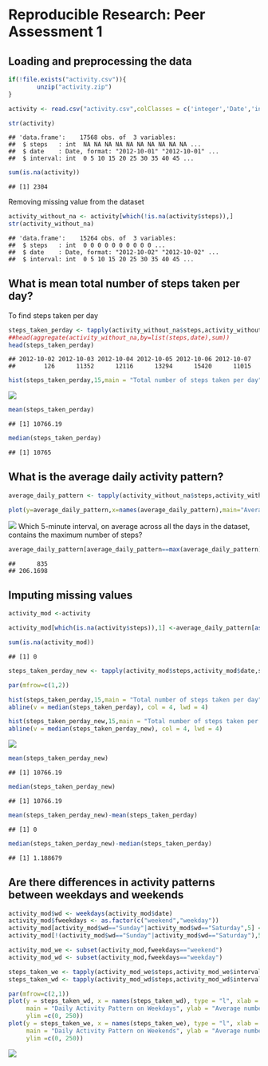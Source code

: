 # Reproducible Research: Peer Assessment 1


## Loading and preprocessing the data



```r
if(!file.exists("activity.csv")){
        unzip("activity.zip")
}

activity <- read.csv("activity.csv",colClasses = c('integer','Date','integer'))

str(activity)
```

```
## 'data.frame':	17568 obs. of  3 variables:
##  $ steps   : int  NA NA NA NA NA NA NA NA NA NA ...
##  $ date    : Date, format: "2012-10-01" "2012-10-01" ...
##  $ interval: int  0 5 10 15 20 25 30 35 40 45 ...
```

```r
sum(is.na(activity))
```

```
## [1] 2304
```


Removing missing value from the dataset


```r
activity_without_na <- activity[which(!is.na(activity$steps)),]
str(activity_without_na)
```

```
## 'data.frame':	15264 obs. of  3 variables:
##  $ steps   : int  0 0 0 0 0 0 0 0 0 0 ...
##  $ date    : Date, format: "2012-10-02" "2012-10-02" ...
##  $ interval: int  0 5 10 15 20 25 30 35 40 45 ...
```




## What is mean total number of steps taken per day?

To find steps taken per day


```r
steps_taken_perday <- tapply(activity_without_na$steps,activity_without_na$date,sum)
##head(aggregate(activity_without_na,by=list(steps,date),sum))
head(steps_taken_perday)
```

```
## 2012-10-02 2012-10-03 2012-10-04 2012-10-05 2012-10-06 2012-10-07 
##        126      11352      12116      13294      15420      11015
```

```r
hist(steps_taken_perday,15,main = "Total number of steps taken per day",xlab="")
```

![](PA1_template_files/figure-html/unnamed-chunk-3-1.png) 

```r
mean(steps_taken_perday)
```

```
## [1] 10766.19
```

```r
median(steps_taken_perday)
```

```
## [1] 10765
```




## What is the average daily activity pattern?



```r
average_daily_pattern <- tapply(activity_without_na$steps,activity_without_na$interval,mean)

plot(y=average_daily_pattern,x=names(average_daily_pattern),main="Average daily pattern",type='l',ylab="Average number of steps",xlab = "intervals")
```

![](PA1_template_files/figure-html/unnamed-chunk-4-1.png) 
Which 5-minute interval, on average across all the days in the dataset, contains the maximum number of steps?


```r
average_daily_pattern[average_daily_pattern==max(average_daily_pattern)]
```

```
##      835 
## 206.1698
```


## Imputing missing values



```r
activity_mod <-activity

activity_mod[which(is.na(activity$steps)),1] <-average_daily_pattern[as.character(activity[which(is.na(activity$steps)),3])]

sum(is.na(activity_mod))
```

```
## [1] 0
```

```r
steps_taken_perday_new <- tapply(activity_mod$steps,activity_mod$date,sum)

par(mfrow=c(1,2))

hist(steps_taken_perday,15,main = "Total number of steps taken per day",xlab="",ylim=c(0,25))
abline(v = median(steps_taken_perday), col = 4, lwd = 4)

hist(steps_taken_perday_new,15,main = "Total number of steps taken per day (After replacing NAs",xlab="",ylim=c(0,25))
abline(v = median(steps_taken_perday_new), col = 4, lwd = 4)
```

![](PA1_template_files/figure-html/unnamed-chunk-6-1.png) 

```r
mean(steps_taken_perday_new)
```

```
## [1] 10766.19
```

```r
median(steps_taken_perday_new)
```

```
## [1] 10766.19
```

```r
mean(steps_taken_perday_new)-mean(steps_taken_perday)
```

```
## [1] 0
```

```r
median(steps_taken_perday_new)-median(steps_taken_perday)
```

```
## [1] 1.188679
```
## Are there differences in activity patterns between weekdays and weekends



```r
activity_mod$wd <- weekdays(activity_mod$date)
activity_mod$fweekdays <- as.factor(c("weekend","weekday"))
activity_mod[activity_mod$wd=="Sunday"|activity_mod$wd=="Saturday",5] <-factor("weekend")
activity_mod[!(activity_mod$wd=="Sunday"|activity_mod$wd=="Saturday"),5] <-factor("weekday")

activity_mod_we <- subset(activity_mod,fweekdays=="weekend")
activity_mod_wd <- subset(activity_mod,fweekdays=="weekday")

steps_taken_we <- tapply(activity_mod_we$steps,activity_mod_we$interval,mean)
steps_taken_wd <- tapply(activity_mod_wd$steps,activity_mod_wd$interval,mean)

par(mfrow=c(2,1))
plot(y = steps_taken_wd, x = names(steps_taken_wd), type = "l", xlab = "5-Minute Interval", 
     main = "Daily Activity Pattern on Weekdays", ylab = "Average number of steps", 
     ylim =c(0, 250))
plot(y = steps_taken_we, x = names(steps_taken_we), type = "l", xlab = "5-Minute Interval", 
     main = "Daily Activity Pattern on Weekends", ylab = "Average number of steps", 
     ylim =c(0, 250))
```

![](PA1_template_files/figure-html/unnamed-chunk-7-1.png) 

